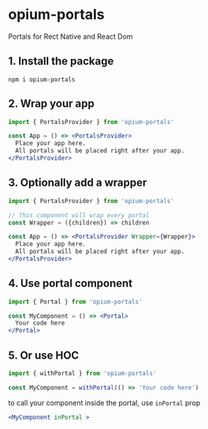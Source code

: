 # opium-portals
Portals for Rect Native and React Dom

## 1. Install the package
```
npm i opium-portals
```

## 2. Wrap your app
```jsx
import { PortalsProvider } from 'opium-portals'

const App = () => <PortalsProvider>
  Place your app here.
  All portals will be placed right after your app.
</PortalsProvider>
```

## 3. Optionally add a wrapper
```jsx
import { PortalsProvider } from 'opium-portals'

// This component will wrap every portal
const Wrapper = ({children}) => children

const App = () => <PortalsProvider Wrapper={Wrapper}>
  Place your app here.
  All portals will be placed right after your app.
</PortalsProvider>
```

## 4. Use portal component
```jsx
import { Portal } from 'opium-portals'

const MyComponent = () => <Portal>
  Your code here
</Portal>
```

## 5. Or use HOC
```jsx
import { withPortal } from 'opium-portals'

const MyComponent = withPortal(() => 'Your code here')
```

to call your component inside the portal, use `inPortal` prop

```jsx
<MyComponent inPortal >
```

